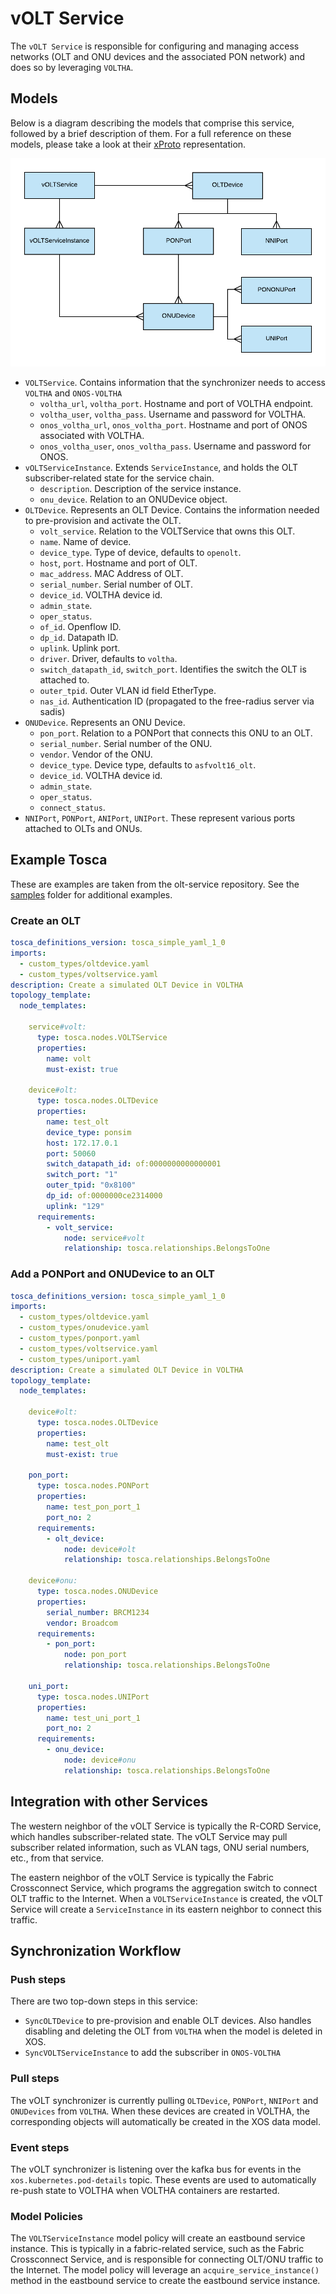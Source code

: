# vOLT Service

The `vOLT Service` is responsible for configuring and managing access networks (OLT and ONU devices and the associated PON network) and does so by leveraging `VOLTHA`.

## Models

Below is a diagram describing the models that comprise this service,
followed by a brief description of them.
For a full reference on these models, please take a look at their
[xProto](https://github.com/opencord/olt-service/blob/master/xos/synchronizer/models/volt.xproto)
representation.

![ER Diagram](static/vOLTService_ER_diagram.png)

- `VOLTService`. Contains information that the synchronizer needs to access `VOLTHA` and `ONOS-VOLTHA`
    - `voltha_url`, `voltha_port`. Hostname and port of VOLTHA endpoint.
    - `voltha_user`, `voltha_pass`. Username and password for VOLTHA.
    - `onos_voltha_url`, `onos_voltha_port`. Hostname and port of ONOS associated with VOLTHA.
    - `onos_voltha_user`, `onos_voltha_pass`. Username and password for ONOS.
- `vOLTServiceInstance`. Extends `ServiceInstance`, and holds the OLT subscriber-related state for the service chain.
    - `description`. Description of the service instance.
    - `onu_device`. Relation to an ONUDevice object.
- `OLTDevice`. Represents an OLT Device. Contains the information needed to pre-provision and activate the OLT.
    - `volt_service`. Relation to the VOLTService that owns this OLT.
    - `name`. Name of device.
    - `device_type`. Type of device, defaults to `openolt`.
    - `host`, `port`. Hostname and port of OLT.
    - `mac_address`. MAC Address of OLT.
    - `serial_number`. Serial number of OLT.
    - `device_id`. VOLTHA device id.
    - `admin_state`.
    - `oper_status`.
    - `of_id`. Openflow ID.
    - `dp_id`. Datapath ID.
    - `uplink`. Uplink port.
    - `driver`. Driver, defaults to `voltha`.
    - `switch_datapath_id`, `switch_port`. Identifies the switch the OLT is attached to.
    - `outer_tpid`. Outer VLAN id field EtherType.
    - `nas_id`. Authentication ID (propagated to the free-radius server via sadis)
- `ONUDevice`. Represents an ONU Device.
    - `pon_port`. Relation to a PONPort that connects this ONU to an OLT.
    - `serial_number`. Serial number of the ONU.
    - `vendor`. Vendor of the ONU.
    - `device_type`. Device type, defaults to `asfvolt16_olt`.
    - `device_id`. VOLTHA device id.
    - `admin_state`.
    - `oper_status`.
    - `connect_status`.
- `NNIPort`, `PONPort`, `ANIPort`, `UNIPort`. These represent various ports attached to OLTs and ONUs.

## Example Tosca

These are examples are taken from the olt-service repository. See the
[samples](https://github.com/opencord/olt-service/tree/master/samples) folder for additional examples.

### Create an OLT

```yaml
tosca_definitions_version: tosca_simple_yaml_1_0
imports:
  - custom_types/oltdevice.yaml
  - custom_types/voltservice.yaml
description: Create a simulated OLT Device in VOLTHA
topology_template:
  node_templates:

    service#volt:
      type: tosca.nodes.VOLTService
      properties:
        name: volt
        must-exist: true

    device#olt:
      type: tosca.nodes.OLTDevice
      properties:
        name: test_olt
        device_type: ponsim
        host: 172.17.0.1
        port: 50060
        switch_datapath_id: of:0000000000000001
        switch_port: "1"
        outer_tpid: "0x8100"
        dp_id: of:0000000ce2314000
        uplink: "129"
      requirements:
        - volt_service:
            node: service#volt
            relationship: tosca.relationships.BelongsToOne
```

### Add a PONPort and ONUDevice to an OLT

```yaml
tosca_definitions_version: tosca_simple_yaml_1_0
imports:
  - custom_types/oltdevice.yaml
  - custom_types/onudevice.yaml
  - custom_types/ponport.yaml
  - custom_types/voltservice.yaml
  - custom_types/uniport.yaml
description: Create a simulated OLT Device in VOLTHA
topology_template:
  node_templates:

    device#olt:
      type: tosca.nodes.OLTDevice
      properties:
        name: test_olt
        must-exist: true

    pon_port:
      type: tosca.nodes.PONPort
      properties:
        name: test_pon_port_1
        port_no: 2
      requirements:
        - olt_device:
            node: device#olt
            relationship: tosca.relationships.BelongsToOne

    device#onu:
      type: tosca.nodes.ONUDevice
      properties:
        serial_number: BRCM1234
        vendor: Broadcom
      requirements:
        - pon_port:
            node: pon_port
            relationship: tosca.relationships.BelongsToOne

    uni_port:
      type: tosca.nodes.UNIPort
      properties:
        name: test_uni_port_1
        port_no: 2
      requirements:
        - onu_device:
            node: device#onu
            relationship: tosca.relationships.BelongsToOne
```

## Integration with other Services

The western neighbor of the vOLT Service is typically the R-CORD Service, which handles subscriber-related state. The vOLT Service may pull subscriber related information, such as VLAN tags, ONU serial numbers, etc., from that service.

The eastern neighbor of the vOLT Service is typically the Fabric Crossconnect Service, which programs the aggregation switch to connect OLT traffic to the Internet. When a `VOLTServiceInstance` is created, the vOLT Service will create a `ServiceInstance` in its eastern neighbor to connect this traffic.

## Synchronization Workflow

### Push steps

There are two top-down steps in this service:

- `SyncOLTDevice` to pre-provision and enable OLT devices. Also handles disabling and deleting the OLT from `VOLTHA` when the model is deleted in XOS.
- `SyncVOLTServiceInstance` to add the subscriber in `ONOS-VOLTHA`

### Pull steps

The vOLT synchronizer is currently pulling `OLTDevice`, `PONPort`, `NNIPort` and
`ONUDevices` from `VOLTHA`. When these devices are created in VOLTHA, the corresponding objects will automatically be created in the XOS data model.

### Event steps

The vOLT synchronizer is listening over the kafka bus for events in the `xos.kubernetes.pod-details` topic. These events are used to automatically re-push state to VOLTHA when VOLTHA containers are restarted.

### Model Policies

The `VOLTServiceInstance` model policy will create an eastbound service instance. This is typically in a fabric-related service, such as the Fabric Crossconnect Service, and is responsible for connecting OLT/ONU traffic to the Internet. The model policy will leverage an `acquire_service_instance()` method in the eastbound service to create the eastbound service instance.
